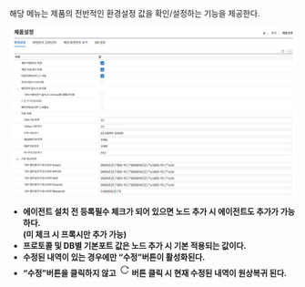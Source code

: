 해당 메뉴는 제품의 전반적인 환경설정 값을 확인/설정하는 기능을 제공한다.

![환경 설정](image.png)

- **에이전트 설치 전 등록필수 체크가 되어 있으면 노드 추가 시 에이전트도 추가가 가능하다.**  
  **(미 체크 시 프록시만 추가 가능)**
- **프로토콜 및 DB별 기본포트 값은 노드 추가 시 기본 적용되는 값이다.**  
- **수정된 내역이 있는 경우에만 “수정”버튼이 활성화된다.**  
- **“수정”버튼을 클릭하지 않고 ![새로고침](../../refreshIcon.png)버튼 클릭 시 현재 수정된 내역이 원상복귀 된다.**  